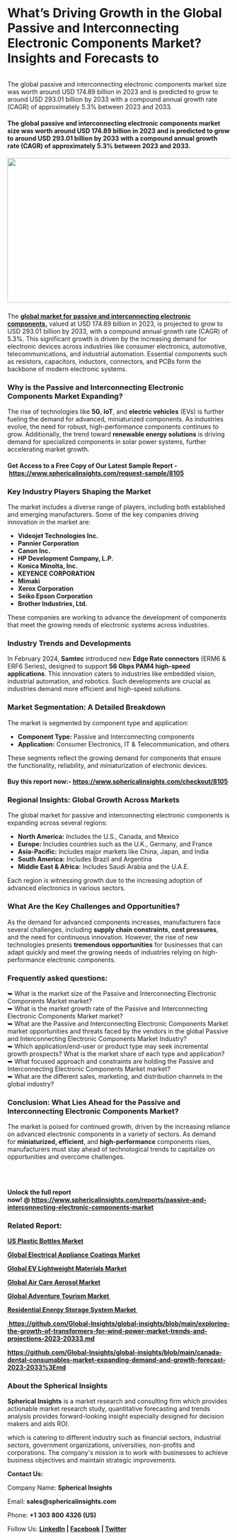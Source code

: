 <div class="wow_read_blog_hdr_img">
<div class="wow_read_blog_hdr_img_innr">
<h1>What&rsquo;s Driving Growth in the Global Passive and Interconnecting Electronic Components Market? Insights and Forecasts to</h1>
</div>
<div class="wow_main_float_head_img"><img src="https://www.vevioz.com/upload/photos/2025/02/ux319IggMulzb9ICnlcr_27_a2a3eb24d2c73de9e1006bde08594681_image.jpg" alt="" /></div>
</div>
<div class="read-blog-container">
<div class="read-blog-desc">
<p class="mb-0">The global passive and interconnecting electronic components market size was worth around USD 174.89 billion in 2023 and is predicted to grow to around USD 293.01 billion by 2033 with a compound annual growth rate (CAGR) of approximately 5.3% between 2023 and 2033.</p>
</div>
<div class="read-content">
<h4><strong>The global passive and interconnecting electronic components market size was worth around USD 174.89 billion in 2023 and is predicted to grow to around USD 293.01 billion by 2033 with a compound annual growth rate (CAGR) of approximately 5.3% between 2023 and 2033.</strong></h4>
<h4><img src="https://vipon.s3.amazonaws.com/img/456733b745f07334e0135438ed54b1cbdb4a87ce851a77.png" alt="" width="559" height="326" /><strong><br /></strong></h4>
<p data-start="119" data-end="650">The&nbsp;<strong><a href="https://www.sphericalinsights.com/reports/passive-and-interconnecting-electronic-components-market" target="_blank" rel="noopener">global market for passive and interconnecting electronic components,</a></strong>&nbsp;valued at USD 174.89 billion in 2023, is projected to grow to USD 293.01 billion by 2033, with a compound annual growth rate (CAGR) of 5.3%. This significant growth is driven by the increasing demand for electronic devices across industries like consumer electronics, automotive, telecommunications, and industrial automation. Essential components such as resistors, capacitors, inductors, connectors, and PCBs form the backbone of modern electronic systems.</p>
<h3 data-start="652" data-end="734">Why is the Passive and Interconnecting Electronic Components Market Expanding?</h3>
<p data-start="736" data-end="1140">The rise of technologies like&nbsp;<strong data-start="766" data-end="772">5G</strong>,&nbsp;<strong data-start="774" data-end="781">IoT</strong>, and&nbsp;<strong data-start="787" data-end="808">electric vehicles</strong>&nbsp;(EVs) is further fueling the demand for advanced, miniaturized components. As industries evolve, the need for robust, high-performance components continues to grow. Additionally, the trend toward&nbsp;<strong data-start="1005" data-end="1035">renewable energy solutions</strong>&nbsp;is driving demand for specialized components in solar power systems, further accelerating market growth.</p>
<h4><strong>Get Access to a Free Copy of Our Latest Sample Report -&nbsp;<a href="https://www.sphericalinsights.com/request-sample/8105" rel="nofollow">https://www.sphericalinsights.com/request-sample/8105</a></strong></h4>
<h3 data-start="1142" data-end="1185">Key Industry Players Shaping the Market</h3>
<p data-start="1187" data-end="1353">The market includes a diverse range of players, including both established and emerging manufacturers. Some of the key companies driving innovation in the market are:</p>
<ul data-start="1355" data-end="1616">
<li data-start="1355" data-end="1387"><strong data-start="1357" data-end="1387">Videojet Technologies Inc.</strong></li>
<li data-start="1388" data-end="1413"><strong data-start="1390" data-end="1413">Pannier Corporation</strong></li>
<li data-start="1414" data-end="1430"><strong data-start="1416" data-end="1430">Canon Inc.</strong></li>
<li data-start="1431" data-end="1465"><strong data-start="1433" data-end="1465">HP Development Company, L.P.</strong></li>
<li data-start="1466" data-end="1492"><strong data-start="1468" data-end="1492">Konica Minolta, Inc.</strong></li>
<li data-start="1493" data-end="1518"><strong data-start="1495" data-end="1518">KEYENCE CORPORATION</strong></li>
<li data-start="1519" data-end="1531"><strong data-start="1521" data-end="1531">Mimaki</strong></li>
<li data-start="1532" data-end="1555"><strong data-start="1534" data-end="1555">Xerox Corporation</strong></li>
<li data-start="1556" data-end="1585"><strong data-start="1558" data-end="1585">Seiko Epson Corporation</strong></li>
<li data-start="1586" data-end="1616"><strong data-start="1588" data-end="1616">Brother Industries, Ltd.</strong></li>
</ul>
<p data-start="1618" data-end="1755">These companies are working to advance the development of components that meet the growing needs of electronic systems across industries.</p>
<h3 data-start="1757" data-end="1793">Industry Trends and Developments</h3>
<p data-start="1795" data-end="2135">In February 2024,&nbsp;<strong data-start="1813" data-end="1823">Samtec</strong>&nbsp;introduced new&nbsp;<strong data-start="1839" data-end="1863">Edge Rate connectors</strong>&nbsp;(ERM6 &amp; ERF6 Series), designed to support&nbsp;<strong data-start="1906" data-end="1946">56 Gbps PAM4 high-speed applications</strong>. This innovation caters to industries like embedded vision, industrial automation, and robotics. Such developments are crucial as industries demand more efficient and high-speed solutions.</p>
<h3 data-start="2137" data-end="2182">Market Segmentation: A Detailed Breakdown</h3>
<p data-start="2184" data-end="2242">The market is segmented by component type and application:</p>
<ul data-start="2244" data-end="2380">
<li data-start="2244" data-end="2304"><strong data-start="2246" data-end="2265">Component Type:</strong>&nbsp;Passive and Interconnecting components</li>
<li data-start="2305" data-end="2380"><strong data-start="2307" data-end="2323">Application:</strong>&nbsp;Consumer Electronics, IT &amp; Telecommunication, and others</li>
</ul>
<p data-start="2382" data-end="2525">These segments reflect the growing demand for components that ensure the functionality, reliability, and miniaturization of electronic devices.</p>
<h4>Buy this report now:-&nbsp;<a href="https://www.sphericalinsights.com/checkout/8105" rel="nofollow">https://www.sphericalinsights.com/checkout/8105</a></h4>
<h3 data-start="2527" data-end="2578">Regional Insights: Global Growth Across Markets</h3>
<p data-start="2580" data-end="2688">The global market for passive and interconnecting electronic components is expanding across several regions:</p>
<ul data-start="2690" data-end="3007">
<li data-start="2690" data-end="2748"><strong data-start="2692" data-end="2710">North America:</strong>&nbsp;Includes the U.S., Canada, and Mexico</li>
<li data-start="2749" data-end="2819"><strong data-start="2751" data-end="2762">Europe:</strong>&nbsp;Includes countries such as the U.K., Germany, and France</li>
<li data-start="2820" data-end="2891"><strong data-start="2822" data-end="2839">Asia-Pacific:</strong>&nbsp;Includes major markets like China, Japan, and India</li>
<li data-start="2892" data-end="2942"><strong data-start="2894" data-end="2912">South America:</strong>&nbsp;Includes Brazil and Argentina</li>
<li data-start="2943" data-end="3007"><strong data-start="2945" data-end="2970">Middle East &amp; Africa:</strong>&nbsp;Includes Saudi Arabia and the U.A.E.</li>
</ul>
<p data-start="3009" data-end="3116">Each region is witnessing growth due to the increasing adoption of advanced electronics in various sectors.</p>
<h3 data-start="3118" data-end="3168">What Are the Key Challenges and Opportunities?</h3>
<p data-start="3170" data-end="3563">As the demand for advanced components increases, manufacturers face several challenges, including&nbsp;<strong data-start="3268" data-end="3296">supply chain constraints</strong>,&nbsp;<strong data-start="3298" data-end="3316">cost pressures</strong>, and the need for continuous innovation. However, the rise of new technologies presents&nbsp;<strong data-start="3405" data-end="3433">tremendous opportunities</strong>&nbsp;for businesses that can adapt quickly and meet the growing needs of industries relying on high-performance electronic components.</p>
<h3>Frequently asked questions:</h3>
<p>➥ What is the market size of the Passive and Interconnecting Electronic Components Market market?<br />➥ What is the market growth rate of the Passive and Interconnecting Electronic Components Market market?<br />➥ What are the Passive and Interconnecting Electronic Components Market market opportunities and threats faced by the vendors in the global Passive and Interconnecting Electronic Components Market Industry?<br />➥ Which application/end-user or product type may seek incremental growth prospects? What is the market share of each type and application?<br />➥ What focused approach and constraints are holding the Passive and Interconnecting Electronic Components Market market?<br />➥ What are the different sales, marketing, and distribution channels in the global industry?</p>
<h3 data-start="3565" data-end="3662">Conclusion: What Lies Ahead for the Passive and Interconnecting Electronic Components Market?</h3>
<p data-start="3664" data-end="3995">The market is poised for continued growth, driven by the increasing reliance on advanced electronic components in a variety of sectors. As demand for&nbsp;<strong data-start="3814" data-end="3841">miniaturized, efficient</strong>, and&nbsp;<strong data-start="3847" data-end="3867">high-performance</strong>&nbsp;components rises, manufacturers must stay ahead of technological trends to capitalize on opportunities and overcome challenges.</p>
<h3>&nbsp;</h3>
<h4>Unlock the full report now!&nbsp;@&nbsp;<a href="https://www.sphericalinsights.com/reports/passive-and-interconnecting-electronic-components-market" rel="nofollow">https://www.sphericalinsights.com/reports/passive-and-interconnecting-electronic-components-market</a></h4>
<h3><strong>Related Report:</strong></h3>
<p><strong><a href="https://www.sphericalinsights.com/de/reports/united-states-plastic-bottles-market" target="_blank" rel="noopener">US Plastic Bottles Market</a></strong></p>
<p><strong><a href="https://www.sphericalinsights.com/de/reports/electrical-appliance-coatings-market" target="_blank" rel="noopener">Global Electrical Appliance Coatings Market</a></strong></p>
<p><strong><a href="https://www.sphericalinsights.com/de/reports/ev-lightweight-materials-market" target="_blank" rel="noopener">Global EV Lightweight Materials Market</a></strong></p>
<p><strong><a href="https://www.sphericalinsights.com/fr/reports/air-care-aerosol-market" target="_blank" rel="noopener">Global Air Care Aerosol Market</a></strong></p>
<p><strong><a href="https://www.sphericalinsights.com/fr/reports/adventure-tourism-market" target="_blank" rel="noopener">Global Adventure Tourism Market&nbsp;</a></strong></p>
<p><strong><a href="https://www.sphericalinsights.com/fr/reports/residential-energy-storage-system-market" target="_blank" rel="noopener">Residential Energy Storage System Market&nbsp;</a></strong></p>
<p><strong><a href="https://github.com/Global-Insights/global-insights/blob/main/exploring-the-growth-of-transformers-for-wind-power-market-trends-and-projections-2023-20333.md" target="_blank" rel="noopener">&nbsp;https://github.com/Global-Insights/global-insights/blob/main/exploring-the-growth-of-transformers-for-wind-power-market-trends-and-projections-2023-20333.md</a></strong></p>
<p><strong><a href="https://github.com/Global-Insights/global-insights/blob/main/canada-dental-consumables-market-expanding-demand-and-growth-forecast-2023-2033%3Emd" target="_blank" rel="noopener">https://github.com/Global-Insights/global-insights/blob/main/canada-dental-consumables-market-expanding-demand-and-growth-forecast-2023-2033%3Emd</a></strong></p>
<h3><strong>About the Spherical Insights</strong></h3>
<p><strong>Spherical Insights</strong>&nbsp;is a market research and consulting firm which provides actionable market research study, quantitative forecasting and trends analysis provides forward-looking insight especially designed for decision makers and aids ROI.</p>
<p>which is catering to different industry such as financial sectors, industrial sectors, government organizations, universities, non-profits and corporations. The company's mission is to work with businesses to achieve business objectives and maintain strategic improvements.</p>
<p><strong>Contact Us:</strong></p>
<p>Company Name:&nbsp;<strong>Spherical Insights</strong></p>
<p>Email:&nbsp;<strong>sales@sphericalinsights.com</strong></p>
<p>Phone:&nbsp;<strong>+1 303 800 4326 (US)</strong></p>
<p>Follow Us:&nbsp;<strong><a href="https://www.linkedin.com/company/spherical-insight/" rel="nofollow"><u>LinkedIn</u></a>&nbsp;|&nbsp;<a href="https://www.facebook.com/sphericalinsights22" rel="nofollow"><u>Facebook</u></a>&nbsp;|&nbsp;<a href="https://twitter.com/SInsights_US" rel="nofollow"><u>Twitter</u></a></strong></p>
</div>
</div>
